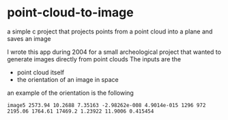 # point-cloud-to-image
a simple c project that projects points from a point cloud into a plane and saves an image

I wrote this app during 2004 for a small archeological project that wanted to generate images directly from point clouds
The inputs are the
- point cloud itself 
- the orientation of an image in space

an example of the orientation is the following

```image5 2573.94 10.2688 7.35163 -2.98262e-008 4.9014e-015 1296 972 2195.06 1764.61 17469.2 1.23922 11.9006 0.415454```
